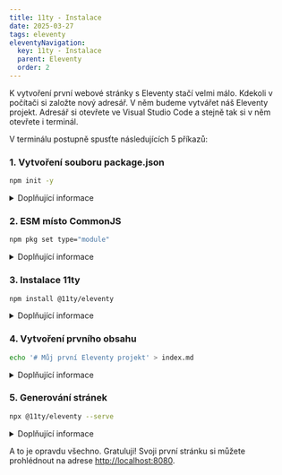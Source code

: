 ```yaml
---
title: 11ty - Instalace
date: 2025-03-27
tags: eleventy
eleventyNavigation:
  key: 11ty - Instalace
  parent: Eleventy 
  order: 2
---
```

K vytvoření první webové stránky s Eleventy stačí velmi málo. Kdekoli v počítači si založte nový adresář. V něm budeme vytvářet náš Eleventy projekt. Adresář si otevřete ve Visual Studio Code a stejně tak si v něm otevřete i terminál. 
<!-- excerpt --> V terminálu postupně spusťte následujících 5 příkazů: 


### 1. Vytvoření souboru package.json
```bash
npm init -y
```
<details>
  <summary>Doplňující informace</summary>
  <p>Dojde k vytvoření souboru <em>package.json</em> ve vašem adresáři. Soubor slouží jako základní konfigurace Node.js projektu. Zde se budou zapisovat například závislosti na instalovaných knihovnách, které se rozhodnete v projektu použít. Jednou z takových knihoven bude právě Eleventy.</p>
</details>

### 2. ESM místo CommonJS
```bash
npm pkg set type="module"
```
<details>
  <summary>Doplňující informace</summary>
  <p>Příkaz přidá do package.json extra řádek <em>"type": "module"</em>, který definuje použití modulů v ESM formátu, což je novější způsob psaní JavaScriptu (proti předchozímu CommonJS). Tenhle příkaz není nezbytný. Pokud ale chcete používat moje zápisky, spusťte ho.</p>
</details>

### 3. Instalace 11ty
```bash
npm install @11ty/eleventy
```
<details>
  <summary>Doplňující informace</summary>
  <p>Do adresáře vašeho projektu se nainstaluje Eleventy. Její instalace se propíše do package.json (do objektu dependencies). Pokud přesunete obsah vašeho Eleventy projektu někam jinam, lze jedním příkazem (npm install) nainstalovat všechny knihovny zapsané v package.json znovu. S instalací Eleventy dojde také k vytvoření souboru <em>package-lock.json</em> a adresáře <em>node_modules</em>.</p>
</details>

### 4. Vytvoření prvního obsahu
```bash
echo '# Můj první Eleventy projekt' > index.md
```
<details>
  <summary>Doplňující informace</summary>
  <p>Vytvoří jednoduchý Markdown soubor s nadpisem „Můj první Eleventy projekt“. Eleventy z něj při generování (viz níže) vytvoří HTML stránku. Jde v podstatě o soubor s obsahem, který chcete na stránce zobrazit. Soubor by se měl jmenovat <em>index.md</em>, protože představuje výchozí stránku webu. Mohl by mít i jiný formát, například <em>index.html</em>, ale psaní obsahu v Markdownu je obecně považováno za jednu z hlavních výhod statických generátorů.</p>
</details>

### 5. Generování stránek
```bash
npx @11ty/eleventy --serve
```
<details>
  <summary>Doplňující informace</summary>
  <p>Eleventy vezme náš Markdown soubor (index.md), převede jeho obsah do HTML formátu a uloží výsledek do nového adresáře <em>_site</em>. Zároveň spustí lokální server a HTML výstup se stane dostupný na <em>http://localhost:8080</em>. Obsah adresáře <em>_site</em> se navíc automaticky přegeneruje pokaždé, když uložíte v Eleventy projektu jakoukoli změnu. A právě tenhle obsah představuje finální produkt celého našeho snažení - výstupní HTML soubory, které můžete teoreticky vzít a nahrát kamkoli, kde budete svoje stránky chtít hostovat. Btw. běh serveru ukončíte zkratkou Ctrl + C v terminálu.</p>
</details>

A to je opravdu všechno. Gratuluji! Svoji první stránku si můžete prohlédnout na adrese [http://localhost:8080](http://localhost:8080).



